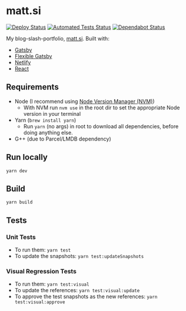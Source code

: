 # matt.si

[![Deploy Status](https://api.netlify.com/api/v1/badges/dcadbc17-697b-4194-9871-cab8ba07309a/deploy-status)](https://app.netlify.com/sites/mattsi/deploys)
[![Automated Tests Status](https://github.com/mattsi-jansky/matt.si/workflows/Run%20tests/badge.svg)](https://github.com/Mattsi-Jansky/matt.si/actions)
[![Dependabot Status](https://api.dependabot.com/badges/status?host=github&repo=Mattsi-Jansky/matt.si)](https://dependabot.com)

My blog-slash-portfolio, [matt.si](https://matt.si). Built with:

* [Gatsby](https://www.gatsbyjs.org/)
* [Flexible Gatsby](https://github.com/wangonya/flexible-gatsby/)
* [Netlify](https://www.netlify.com)
* [React](https://reactjs.org/)

## Requirements

* Node (I recommend using [Node Version Manager (NVM)](https://github.com/nvm-sh/nvm#installing-and-updating))
  * With NVM run `nvm use` in the root dir to set the appropriate Node version in your terminal
* Yarn (`brew install yarn`)
  * Run `yarn` (no args) in root to download all dependencies, before doing anything else.
* G++ (due to Parcel/LMDB dependency)

## Run locally

`yarn dev`

## Build

`yarn build`

## Tests

### Unit Tests

* To run them: `yarn test`
* To update the snapshots: `yarn test:updateSnapshots`

### Visual Regression Tests

* To run them: `yarn test:visual`
* To update the references: `yarn test:visual:update`
* To approve the test snapshots as the new references: `yarn test:visual:approve`

